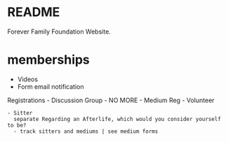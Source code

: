 # README

Forever Family Foundation Website.

# memberships

- Videos
- Form email notification

Registrations - Discussion Group - NO MORE - Medium Reg - Volunteer

    - Sitter
      separate Regarding an Afterlife, which would you consider yourself to be?
      - track sitters and mediums | see medium forms
